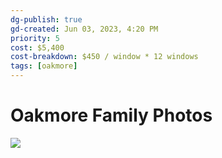 ```yaml
---
dg-publish: true
gd-created: Jun 03, 2023, 4:20 PM
priority: 5
cost: $5,400
cost-breakdown: $450 / window * 12 windows
tags: [oakmore]
---
```


# Oakmore Family Photos

![](https://lh3.googleusercontent.com/pw/AJFCJaV4-bL50hpXcQlFh1SyC51jh3lT6Hm2VCU5umcDNM_nygA3kLxF5TEUPnqMrzvA4iGpvERcEVY5LxbO4NsigvpeeNePWKMB4Liyfk8TTzPa5cPcM24bcvVzzx9aFcfvRwQB5BBgcLx7fXRjWcDLB8p1GQ=w2048-h1536-s-no?authuser=0)